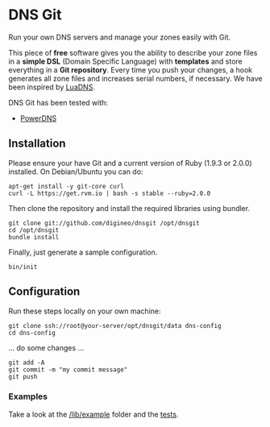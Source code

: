 DNS Git
=======

Run your own DNS servers and manage your zones easily with Git.

This piece of **free** software gives you the ability to describe your zone files in a **simple DSL** (Domain Specific Language) with **templates** and store everything in a **Git repository**.
Every time you push your changes, a hook generates all zone files and increases serial numbers, if necessary.
We have been inspired by [LuaDNS](http://www.luadns.com/).

DNS Git has been tested with:
* [PowerDNS](https://www.powerdns.com/)

Installation
------------

Please ensure your have Git and a current version of Ruby (1.9.3 or 2.0.0) installed.
On Debian/Ubuntu you can do:
	
	apt-get install -y git-core curl
	curl -L https://get.rvm.io | bash -s stable --ruby=2.0.0

Then clone the repository and install the required libraries using bundler.

	git clone git://github.com/digineo/dnsgit /opt/dnsgit
	cd /opt/dnsgit
	bundle install

Finally, just generate a sample configuration.

	bin/init
	

Configuration
-------------

Run these steps locally on your own machine:

	git clone ssh://root@your-server/opt/dnsgit/data dns-config
	cd dns-config

... do some changes ...

	git add -A
	git commit -m "my commit message"
	git push

### Examples

Take a look at the [/lib/example](https://github.com/digineo/dnsgit/tree/master/lib/example) folder and the [tests](https://github.com/digineo/dnsgit/tree/master/tests/zone_test.rb).

